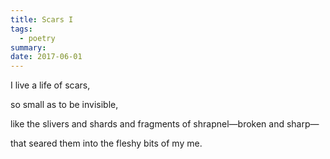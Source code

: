 ```yaml
---
title: Scars I
tags:
  - poetry
summary:
date: 2017-06-01
---
```

I live a life of scars,  

so small as to be invisible,  

like the slivers and shards and fragments of shrapnel—broken and sharp—  

that seared them into the fleshy bits of my me.  
